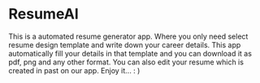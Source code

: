 # ResumeAI
This is a automated resume generator app. Where you only need select resume design template and  write down your career details. This app automatically fill your details in that template and you can download it as pdf, png and any other format. You can also edit your resume which is created in past on our app.    Enjoy it...   : )     
